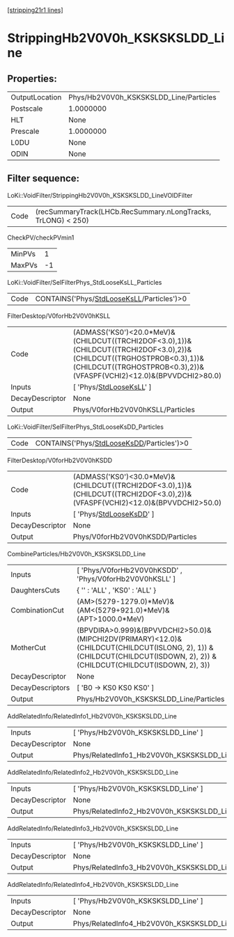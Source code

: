 [[stripping21r1 lines]](./stripping21r1-index)

# StrippingHb2V0V0h_KSKSKSLDD_Line

## Properties:

|                |                                        |
|----------------|----------------------------------------|
| OutputLocation | Phys/Hb2V0V0h_KSKSKSLDD_Line/Particles |
| Postscale      | 1.0000000                              |
| HLT            | None                                   |
| Prescale       | 1.0000000                              |
| L0DU           | None                                   |
| ODIN           | None                                   |

## Filter sequence:

LoKi::VoidFilter/StrippingHb2V0V0h_KSKSKSLDD_LineVOIDFilter

|      |                                                               |
|------|---------------------------------------------------------------|
| Code | (recSummaryTrack(LHCb.RecSummary.nLongTracks, TrLONG) \< 250) |

CheckPV/checkPVmin1

|        |     |
|--------|-----|
| MinPVs | 1   |
| MaxPVs | -1  |

LoKi::VoidFilter/SelFilterPhys_StdLooseKsLL_Particles

|      |                                                                                            |
|------|--------------------------------------------------------------------------------------------|
| Code | CONTAINS('Phys/[StdLooseKsLL](./stripping21r1-commonparticles-stdlooseksll)/Particles')\>0 |

FilterDesktop/V0forHb2V0V0hKSLL

|                 |                                                                                                                                                                                                    |
|-----------------|----------------------------------------------------------------------------------------------------------------------------------------------------------------------------------------------------|
| Code            | (ADMASS('KS0')\<20.0\*MeV)&(CHILDCUT((TRCHI2DOF\<3.0),1))&(CHILDCUT((TRCHI2DOF\<3.0),2))&(CHILDCUT((TRGHOSTPROB\<0.3),1))&(CHILDCUT((TRGHOSTPROB\<0.3),2))&(VFASPF(VCHI2)\<12.0)&(BPVVDCHI2\>80.0) |
| Inputs          | [ 'Phys/[StdLooseKsLL](./stripping21r1-commonparticles-stdlooseksll)' ]                                                                                                                          |
| DecayDescriptor | None                                                                                                                                                                                               |
| Output          | Phys/V0forHb2V0V0hKSLL/Particles                                                                                                                                                                   |

LoKi::VoidFilter/SelFilterPhys_StdLooseKsDD_Particles

|      |                                                                                            |
|------|--------------------------------------------------------------------------------------------|
| Code | CONTAINS('Phys/[StdLooseKsDD](./stripping21r1-commonparticles-stdlooseksdd)/Particles')\>0 |

FilterDesktop/V0forHb2V0V0hKSDD

|                 |                                                                                                                                  |
|-----------------|----------------------------------------------------------------------------------------------------------------------------------|
| Code            | (ADMASS('KS0')\<30.0\*MeV)&(CHILDCUT((TRCHI2DOF\<3.0),1))&(CHILDCUT((TRCHI2DOF\<3.0),2))&(VFASPF(VCHI2)\<12.0)&(BPVVDCHI2\>50.0) |
| Inputs          | [ 'Phys/[StdLooseKsDD](./stripping21r1-commonparticles-stdlooseksdd)' ]                                                        |
| DecayDescriptor | None                                                                                                                             |
| Output          | Phys/V0forHb2V0V0hKSDD/Particles                                                                                                 |

CombineParticles/Hb2V0V0h_KSKSKSLDD_Line

|                  |                                                                                                                                                                             |
|------------------|-----------------------------------------------------------------------------------------------------------------------------------------------------------------------------|
| Inputs           | [ 'Phys/V0forHb2V0V0hKSDD' , 'Phys/V0forHb2V0V0hKSLL' ]                                                                                                                   |
| DaughtersCuts    | { '' : 'ALL' , 'KS0' : 'ALL' }                                                                                                                                              |
| CombinationCut   | (AM\>(5279-1279.0)\*MeV)&(AM\<(5279+921.0)\*MeV)&(APT\>1000.0\*MeV)                                                                                                         |
| MotherCut        | (BPVDIRA\>0.999)&(BPVVDCHI2\>50.0)&(MIPCHI2DV(PRIMARY)\<12.0)& (CHILDCUT(CHILDCUT(ISLONG, 2), 1)) & (CHILDCUT(CHILDCUT(ISDOWN, 2), 2)) & (CHILDCUT(CHILDCUT(ISDOWN, 2), 3)) |
| DecayDescriptor  | None                                                                                                                                                                        |
| DecayDescriptors | [ 'B0 -\> KS0 KS0 KS0' ]                                                                                                                                                  |
| Output           | Phys/Hb2V0V0h_KSKSKSLDD_Line/Particles                                                                                                                                      |

AddRelatedInfo/RelatedInfo1_Hb2V0V0h_KSKSKSLDD_Line

|                 |                                                     |
|-----------------|-----------------------------------------------------|
| Inputs          | [ 'Phys/Hb2V0V0h_KSKSKSLDD_Line' ]                |
| DecayDescriptor | None                                                |
| Output          | Phys/RelatedInfo1_Hb2V0V0h_KSKSKSLDD_Line/Particles |

AddRelatedInfo/RelatedInfo2_Hb2V0V0h_KSKSKSLDD_Line

|                 |                                                     |
|-----------------|-----------------------------------------------------|
| Inputs          | [ 'Phys/Hb2V0V0h_KSKSKSLDD_Line' ]                |
| DecayDescriptor | None                                                |
| Output          | Phys/RelatedInfo2_Hb2V0V0h_KSKSKSLDD_Line/Particles |

AddRelatedInfo/RelatedInfo3_Hb2V0V0h_KSKSKSLDD_Line

|                 |                                                     |
|-----------------|-----------------------------------------------------|
| Inputs          | [ 'Phys/Hb2V0V0h_KSKSKSLDD_Line' ]                |
| DecayDescriptor | None                                                |
| Output          | Phys/RelatedInfo3_Hb2V0V0h_KSKSKSLDD_Line/Particles |

AddRelatedInfo/RelatedInfo4_Hb2V0V0h_KSKSKSLDD_Line

|                 |                                                     |
|-----------------|-----------------------------------------------------|
| Inputs          | [ 'Phys/Hb2V0V0h_KSKSKSLDD_Line' ]                |
| DecayDescriptor | None                                                |
| Output          | Phys/RelatedInfo4_Hb2V0V0h_KSKSKSLDD_Line/Particles |
